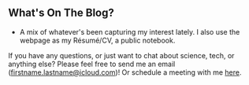 
## What's On The Blog? 


* A mix of whatever's been capturing my interest lately. I also use the webpage as my Résumé/CV, a public notebook.

If you have any questions, or just want to chat about science, tech, or anything else? Please feel free to send me an email (firstname.lastname@icloud.com)! Or schedule a meeting with me [here](https://cal.com/shashankpritam).


